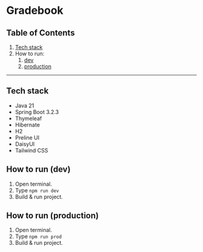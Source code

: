 # Gradebook

## Table of Contents
1. [Tech stack](#tech-stack)  
2. How to run:
   1. [dev](#how-to-run-dev)
   2. [production](#how-to-run-production)

---

## Tech stack
* Java 21
* Spring Boot 3.2.3
* Thymeleaf
* Hibernate
* H2
* Preline UI
* DaisyUI
* Tailwind CSS

## How to run (dev)
1. Open terminal.
2. Type `npm run dev`
3. Build & run project.

## How to run (production)
1. Open terminal.
2. Type `npm run prod`
3. Build & run project.
